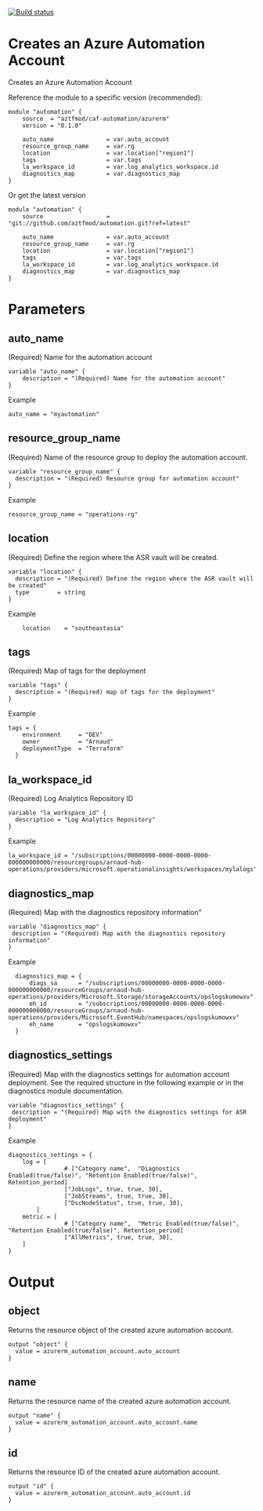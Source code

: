 [![Build status](https://dev.azure.com/azure-terraform/Blueprints/_apis/build/status/modules/automation)](https://dev.azure.com/azure-terraform/Blueprints/_build/latest?definitionId=0)
# Creates an Azure Automation Account
Creates an Azure Automation Account


Reference the module to a specific version (recommended):
```hcl
module "automation" {
    source  = "aztfmod/caf-automation/azurerm"
    version = "0.1.0"
    
    auto_name               = var.auto_account
    resource_group_name     = var.rg
    location                = var.location["region1"] 
    tags                    = var.tags
    la_workspace_id         = var.log_analytics_workspace.id
    diagnostics_map         = var.diagnostics_map
}
```

Or get the latest version
```hcl
module "automation" {
    source                  = "git://github.com/aztfmod/automation.git?ref=latest"
  
    auto_name               = var.auto_account
    resource_group_name     = var.rg
    location                = var.location["region1"] 
    tags                    = var.tags
    la_workspace_id         = var.log_analytics_workspace.id
    diagnostics_map         = var.diagnostics_map
}
```

# Parameters
## auto_name
(Required) Name for the automation account
```hcl
variable "auto_name" {
    description = "(Required) Name for the automation account"
}

```
Example
```hcl
auto_name = "myautomation"
```

## resource_group_name
(Required) Name of the resource group to deploy the automation account.
```hcl
variable "resource_group_name" {
  description = "(Required) Resource group for automation account"
}
```
Example
```hcl
resource_group_name = "operations-rg"
```

## location
(Required) Define the region where the ASR vault will be created.

```hcl
variable "location" {
  description = "(Required) Define the region where the ASR vault will be created"
  type        = string
}
```
Example
```hcl
    location    = "southeastasia"
```

## tags
(Required) Map of tags for the deployment
```hcl
variable "tags" {
  description = "(Required) map of tags for the deployment"
}
```
Example
```hcl
tags = {
    environment     = "DEV"
    owner           = "Arnaud"
    deploymentType  = "Terraform"
  }
```

## la_workspace_id
(Required) Log Analytics Repository ID
```hcl
variable "la_workspace_id" {
  description = "Log Analytics Repository"
}
```
Example
```hcl
la_workspace_id = "/subscriptions/00000000-0000-0000-0000-000000000000/resourcegroups/arnaud-hub-operations/providers/microsoft.operationalinsights/workspaces/mylalogs"
```

## diagnostics_map
(Required) Map with the diagnostics repository information"
```hcl
variable "diagnostics_map" {
 description = "(Required) Map with the diagnostics repository information"
}
```
Example
```hcl
  diagnostics_map = {
      diags_sa      = "/subscriptions/00000000-0000-0000-0000-000000000000/resourceGroups/arnaud-hub-operations/providers/Microsoft.Storage/storageAccounts/opslogskumowxv"
      eh_id         = "/subscriptions/00000000-0000-0000-0000-000000000000/resourceGroups/arnaud-hub-operations/providers/Microsoft.EventHub/namespaces/opslogskumowxv"
      eh_name       = "opslogskumowxv"
  }
```

## diagnostics_settings
(Required) Map with the diagnostics settings for automation account deployment.
See the required structure in the following example or in the diagnostics module documentation.

```hcl
variable "diagnostics_settings" {
 description = "(Required) Map with the diagnostics settings for ASR deployment"
}
```
Example
```hcl
diagnostics_settings = {
    log = [
                # ["Category name",  "Diagnostics Enabled(true/false)", "Retention Enabled(true/false)", Retention_period] 
                ["JobLogs", true, true, 30],
                ["JobStreams", true, true, 30],
                ["DscNodeStatus", true, true, 30],
        ]
    metric = [
                # ["Category name",  "Metric Enabled(true/false)", "Retention Enabled(true/false)", Retention_period] 
                ["AllMetrics", true, true, 30],
    ]
}
```



# Output
## object
Returns the resource object of the created azure automation account.
```hcl
output "object" {
  value = azurerm_automation_account.auto_account
}
```

## name
Returns the resource name of the created azure automation account.
```hcl
output "name" {
  value = azurerm_automation_account.auto_account.name
}

```

## id
Returns the resource ID of the created azure automation account.
```hcl
output "id" {
  value = azurerm_automation_account.auto_account.id
}
```